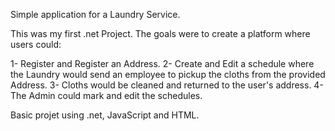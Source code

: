 Simple application for a Laundry Service.

This was my first .net Project.
The goals were to create a platform where users could:

  1- Register and Register an Address.
  2- Create and Edit a schedule where the Laundry would send an employee to pickup the cloths from the provided Address.
  3- Cloths would be cleaned and returned to the user's address.
  4- The Admin could mark and edit the schedules.
  
 
 
 Basic projet using .net, JavaScript and HTML.
